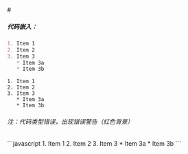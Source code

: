 #<h5>代码嵌入：</h5>
```markdown
1. Item 1
2. Item 2
3. Item 3
   * Item 3a
   * Item 3b
```
```
1. Item 1
2. Item 2
3. Item 3
   * Item 3a
   * Item 3b
```

<h6>注：代码类型错误，出现错误警告（红色背景）</h6>
```javascript
1. Item 1
2. Item 2
3. Item 3
   * Item 3a
   * Item 3b
```

##
